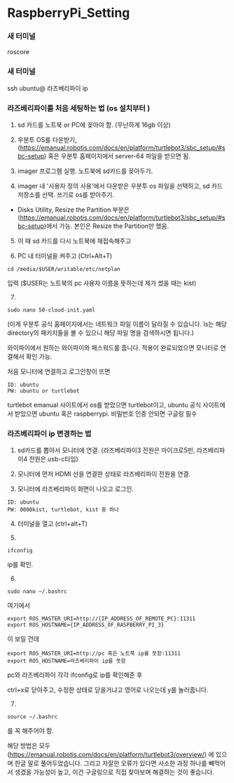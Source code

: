 # RaspberryPi_Setting

### 새 터미널
roscore


### 새 터미널 
ssh ubuntu@ 라즈베리파이 ip


### 라즈베리파이를 처음 세팅하는 법  (os 설치부터 )
1. sd 카드를 노트북 or PC에 꽂아야 함. (무난하게 16gb 이상)


2. 우분투 OS를 다운받기, 
(https://emanual.robotis.com/docs/en/platform/turtlebot3/sbc_setup/#sbc-setup) 혹은 우분투 홈페이지에서 server-64 파일을 받으면 됨.


3. imager 프로그램 실행. 노트북에 sd카드를 꽂아두기. 


4. imager 내 '사용자 정의 사용'에서 다운받은 우분투 os 파일을 선택하고, sd 카드 저장소를 선택. 쓰기로 os를 받아주기. 

- Disks Utility, Resize the Partition 부분은 (https://emanual.robotis.com/docs/en/platform/turtlebot3/sbc_setup/#sbc-setup)에서 가능.
본인은 Resize the Partition만 했음.


5. 이 때 sd 카드를 다시 노트북에 재접속해주고 


6. PC 내 터미널을 켜주고 (Ctrl+Alt+T)
```
cd /media/$USER/writable/etc/netplan
```
입력 ($USER는 노트북의 pc 사용자 이름을 뜻하는데 제가 썼을 때는 kist)


7. 

```
sudo nano 50-cloud-init.yaml 
```
(이게 우분투 공식 홈페이지에서는 네트워크 파일 이름이 달라질 수 있습니다. 
ls는 해당 directory의 패키지들을 볼 수 있으니 해당 파일 명을 검색하시면 됩니다.)




와이파이에서 원하는 와이파이와 패스워드를 줍니다. 
적용이 완료되었으면 모니터로 연결해서 확인 가능.

처음 모니터에 연결하고 로그인창이 뜨면
```
ID: ubuntu
PW: ubuntu or turtlebot 
```
turtlebot emanual 사이트에서 os를 받았으면 turtlebot이고, 
ubuntu 공식 사이트에서 받았으면 ubuntu 혹은 raspberrypi. 비밀번호 인증 안되면 구글링 필수



### 라즈베리파이 ip 변경하는 법  

1. sd카드를 뽑아서 모니터에 연결. (라즈베리파이3 전원은 마이크로5핀, 라즈베리파이4 전원은 usb-c타입)


2. 모니터에 먼저 HDMI 선을 연결한 상태로 라즈베리파이 전원을 연결.


3. 모니터에 라즈베리파이 화면이 나오고 로그인.
```
ID: ubuntu
PW: 0000kist, turtlebot, kist 중 하나
```

4. 터미널을 열고 (ctrl+alt+T) 


5. 

```
ifconfig
```

ip를 확인.


6. 
```
sudo nano ~/.bashrc 
```

여기에서 

```
export ROS_MASTER_URI=http://{IP_ADDRESS_OF_REMOTE_PC}:11311
export ROS_HOSTNAME={IP_ADDRESS_OF_RASPBERRY_PI_3}
```
이 보일 건데 
```
export ROS_MASTER_URI=http://pc 혹은 노트북 ip를 뜻함:11311
export ROS_HOSTNAME=라즈베리파이 ip를 뜻함
```
pc와 라즈베리파이 각각 ifconfig로 ip를 확인해준 후

ctrl+x로 닫아주고, 수정한 상태로 닫을거냐고 영어로 나오는데 y를 눌러줍니다.  


7. 
```
source ~/.bashrc
```

를 꼭 해주어야 함. 


해당 방법은 모두 
(https://emanual.robotis.com/docs/en/platform/turtlebot3/overview/)
에 있으며 한글 말로 풀어두었습니다. 
그리고 자잘한 오류가 있다면 사소한 과정 하나를 빼먹어서 생겼을 가능성이 높고, 이건 구글링으로 직접 찾아보며 해결하는 것이 좋습니다. 


